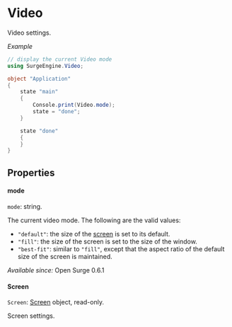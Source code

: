 Video
=====

Video settings.

*Example*

```cs
// display the current Video mode
using SurgeEngine.Video;

object "Application"
{
    state "main"
    {
        Console.print(Video.mode);
        state = "done";
    }

    state "done"
    {
    }
}
```

Properties
----------

#### mode

`mode`: string.

The current video mode. The following are the valid values:

* `"default"`: the size of the [screen](#screen) is set to its default.
* `"fill"`: the size of the screen is set to the size of the window.
* `"best-fit"`: similar to `"fill"`, except that the aspect ratio of the default size of the screen is maintained.

*Available since:* Open Surge 0.6.1

#### Screen

`Screen`: [Screen](/engine/screen) object, read-only.

Screen settings.
